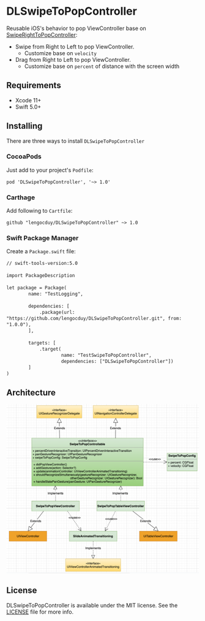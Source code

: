 # DLSwipeToPopController

Reusable iOS's behavior to pop ViewController base on [SwipeRightToPopController](https://github.com/rishi420/SwipeRightToPopController):

- Swipe from Right to Left to pop ViewController.
    - Customize base on `velocity`
- Drag from Right to Left to pop ViewController.
    - Customize base on `percent` of distance with the screen width

## Requirements

- Xcode 11+
- Swift 5.0+

## Installing

There are three ways to install `DLSwipeToPopController`

### CocoaPods

Just add to your project's `Podfile`:

```
pod 'DLSwipeToPopController', '~> 1.0'
```

### Carthage

Add following to `Cartfile`:

```
github "lengocduy/DLSwipeToPopController" ~> 1.0
```

### Swift Package Manager

Create a `Package.swift` file:

```
// swift-tools-version:5.0

import PackageDescription

let package = Package(
        name: "TestLogging",

        dependencies: [
            .package(url: "https://github.com/lengocduy/DLSwipeToPopController.git", from: "1.0.0"),
        ],

        targets: [
            .target(
                    name: "TestSwipeToPopController",
                    dependencies: ["DLSwipeToPopController"])
        ]
)

```

## Architecture

![Architecture](https://github.com/lengocduy/DLSwipeToPopController/blob/v1.0.0/ArchDiagram.png?raw=true)

## License

DLSwipeToPopController is available under the MIT license. See the [LICENSE](LICENSE.md) file for more info.

